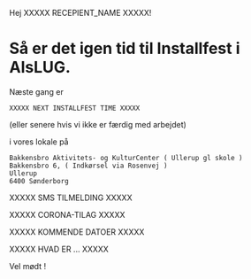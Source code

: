 <!-- send-mail installfest -->

Hej XXXXX RECEPIENT_NAME XXXXX!

# Så er det igen tid til Installfest i AlsLUG.

Næste gang er 

	XXXXX NEXT INSTALLFEST TIME XXXXX

 (eller senere hvis vi ikke er færdig med arbejdet)

i vores lokale på

	Bakkensbro Aktivitets- og KulturCenter ( Ullerup gl skole )
	Bakkensbro 6, ( Indkørsel via Rosenvej )
	Ullerup
	6400 Sønderborg




XXXXX SMS TILMELDING XXXXX





XXXXX CORONA-TILAG XXXXX





XXXXX KOMMENDE DATOER XXXXX





XXXXX HVAD ER ... XXXXX





Vel mødt !
